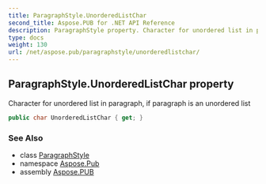 ```yaml
---
title: ParagraphStyle.UnorderedListChar
second_title: Aspose.PUB for .NET API Reference
description: ParagraphStyle property. Character for unordered list in paragraph if paragraph is an unordered list
type: docs
weight: 130
url: /net/aspose.pub/paragraphstyle/unorderedlistchar/
---
```

## ParagraphStyle.UnorderedListChar property

Character for unordered list in paragraph, if paragraph is an unordered list

```csharp
public char UnorderedListChar { get; }
```

### See Also

* class [ParagraphStyle](../)
* namespace [Aspose.Pub](../../paragraphstyle/)
* assembly [Aspose.PUB](../../../)


